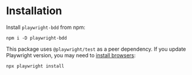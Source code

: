 # Installation

Install `playwright-bdd` from npm:

```
npm i -D playwright-bdd
```

This package uses `@playwright/test` as a peer dependency.
If you update Playwright version, you may need to [install browsers](https://playwright.dev/docs/browsers):

```
npx playwright install
```
